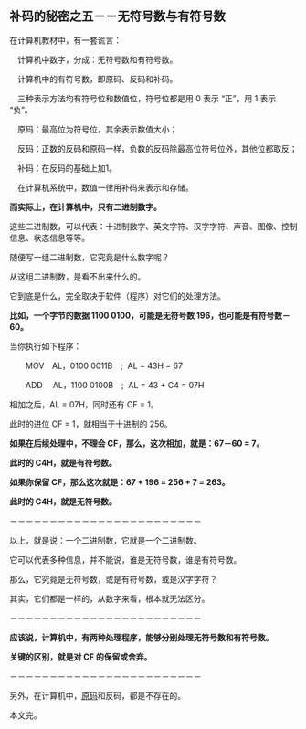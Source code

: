 ## 补码的秘密之五－－无符号数与有符号数

在计算机教材中，有一套谎言：

　计算机中数字，分成：无符号数和有符号数。

　计算机中的有符号数，即原码、反码和补码。

　三种表示方法均有符号位和数值位，符号位都是用 0 表示 “正”，用 1 表示 “负”。

　原码：最高位为符号位，其余表示数值大小；

　反码：正数的反码和原码一样，负数的反码除最高位符号位外，其他位都取反；

　补码：在反码的基础上加1。

　在计算机系统中，数值一律用补码来表示和存储。

**而实际上，在计算机中，只有二进制数字。**

这些二进制数，可以代表：十进制数字、英文字符、汉字字符、声音、图像、控制信息、状态信息等等。

随便写一组二进制数，它究竟是什么数字呢？

从这组二进制数，是看不出来什么的。

它到底是什么，完全取决于软件（程序）对它们的处理方法。

**比如，一个字节的数据 1100 0100，可能是无符号数 196，也可能是有符号数－60。**

当你执行如下程序：

　　MOV　AL，0100 0011B　;  AL = 43H = 67

　　ADD　 AL，1100 0100B　;  AL = 43 + C4 = 07H

相加之后，AL = 07H，同时还有 CF = 1。

此时的进位 CF = 1，就相当于十进制的 256。

**如果在后续处理中，不理会 CF，那么，这次相加，就是：67－60 = 7。**

**此时的 C4H，就是有符号数。**

**如果你保留 CF，那么这次就是：67 + 196 = 256 + 7 = 263。**

**此时的 C4H，就是无符号数。**

－－－－－－－－－－－－－－－－－－－－－－－－

以上，就是说：一个二进制数，它就是一个二进制数。

它可以代表多种信息，并不能说，谁是无符号数，谁是有符号数。

那么，它究竟是无符号数，或是有符号数，或是汉字字符？

其实，它们都是一样的，从数字来看，根本就无法区分。

－－－－－－－－－－－－－－－－－－－－－－－－

**应该说，计算机中，有两种处理程序，能够分别处理无符号数和有符号数。**

**关键的区别，就是对 CF 的保留或舍弃。**

－－－－－－－－－－－－－－－－－－－－－－－－

另外，在计算机中，[原码](https://so.csdn.net/so/search?q=%E5%8E%9F%E7%A0%81&spm=1001.2101.3001.7020)和反码，都是不存在的。

本文完。